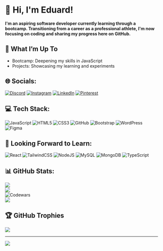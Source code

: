 # 👋 Hi, I'm Eduard!
**I'm an aspiring software developer currently learning through a bootcamp. Transitioning from a career as a professional athlete, I'm now focusing on coding and sharing my progress here on GitHub.**
## 🔧 What I’m Up To
* Bootcamp: Deepening my skills in JavaScript
* Projects: Showcasing my learning and experiments


## 🌐 Socials:
[![Discord](https://img.shields.io/badge/Discord-%237289DA.svg?logo=discord&logoColor=white)](https://discord.gg/blablaxn) [![Instagram](https://img.shields.io/badge/Instagram-%23E4405F.svg?logo=Instagram&logoColor=white)](https://www.instagram.com/eocunschi?igsh=MWc4ejJwdzJhc2Q5ag%3D%3D&utm_source=qr ) [![LinkedIn](https://img.shields.io/badge/LinkedIn-%230077B5.svg?logo=linkedin&logoColor=white)](https://www.linkedin.com/in/eduard-ocunschi/) [![Pinterest](https://img.shields.io/badge/Pinterest-%23E60023.svg?logo=Pinterest&logoColor=white)](https://pin.it/6nVlUM854) 
## 💻 Tech Stack:
![JavaScript](https://img.shields.io/badge/javascript-%23323330.svg?style=for-the-badge&logo=javascript&logoColor=%23F7DF1E) ![HTML5](https://img.shields.io/badge/html5-%23E34F26.svg?style=for-the-badge&logo=html5&logoColor=white) ![CSS3](https://img.shields.io/badge/css3-%231572B6.svg?style=for-the-badge&logo=css3&logoColor=white)  ![GitHub](https://img.shields.io/badge/github-%23121011.svg?style=for-the-badge&logo=github&logoColor=white) ![Bootstrap](https://img.shields.io/badge/bootstrap-%238511FA.svg?style=for-the-badge&logo=bootstrap&logoColor=white) ![WordPress](https://img.shields.io/badge/WordPress-%23117AC9.svg?style=for-the-badge&logo=WordPress&logoColor=white) ![Figma](https://img.shields.io/badge/figma-%23F24E1E.svg?style=for-the-badge&logo=figma&logoColor=white)
## 📖 Looking Forward to Learn: 
![React](https://img.shields.io/badge/react-%2320232a.svg?style=for-the-badge&logo=react&logoColor=%2361DAFB) ![TailwindCSS](https://img.shields.io/badge/tailwindcss-%2338B2AC.svg?style=for-the-badge&logo=tailwind-css&logoColor=white) ![NodeJS](https://img.shields.io/badge/node.js-6DA55F?style=for-the-badge&logo=node.js&logoColor=white) ![MySQL](https://img.shields.io/badge/mysql-4479A1.svg?style=for-the-badge&logo=mysql&logoColor=white) ![MongoDB](https://img.shields.io/badge/MongoDB-%234ea94b.svg?style=for-the-badge&logo=mongodb&logoColor=white) ![TypeScript](https://img.shields.io/badge/typescript-%23007ACC.svg?style=for-the-badge&logo=typescript&logoColor=white) 
## 📊 GitHub Stats:
![](https://github-readme-stats.vercel.app/api?username=Eduard-Ocunschi&theme=gruvbox&hide_border=false&include_all_commits=true&count_private=true)<br/>
![](https://github-readme-streak-stats.herokuapp.com/?user=Eduard-Ocunschi&theme=gruvbox&hide_border=false)<br/>
![Codewars](https://github.r2v.ch/codewars?user=Eduard-Ocunschi&stroke=%23BB432C)<br/>
![](https://github-readme-stats.vercel.app/api/top-langs/?username=Eduard-Ocunschi&theme=gruvbox&hide_border=false&include_all_commits=true&count_private=true&layout=compact)

## 🏆 GitHub Trophies
![](https://github-profile-trophy.vercel.app/?username=Eduard-Ocunschi&theme=gruvbox&no-frame=false&no-bg=false&margin-w=4)

---
[![](https://visitcount.itsvg.in/api?id=Eduard-Ocunschi&icon=8&color=2)](https://visitcount.itsvg.in) 

